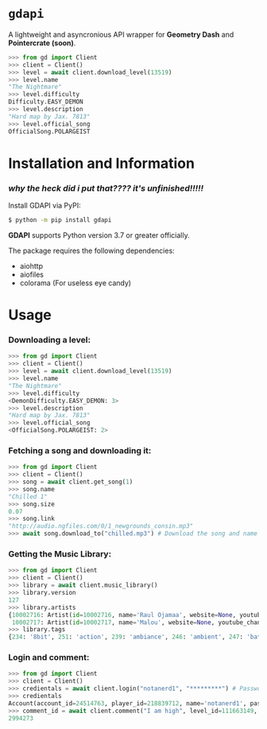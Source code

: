 # `gdapi`

A lightweight and asyncronious API wrapper for **Geometry Dash** and **Pointercrate (soon)**.

```py
>>> from gd import Client
>>> client = Client()
>>> level = await client.download_level(13519)
>>> level.name
"The Nightmare"
>>> level.difficulty
Difficulty.EASY_DEMON
>>> level.description
"Hard map by Jax. 7813"
>>> level.official_song
OfficialSong.POLARGEIST
```

# Installation and Information
### *why the heck did i put that???? it's unfinished!!!!!*
Install GDAPI via PyPI:

```bash
$ python -m pip install gdapi
```
**GDAPI** supports Python version 3.7 or greater officially.

The package requires the following dependencies:
- aiohttp
- aiofiles
- colorama (For useless eye candy)

# Usage
### Downloading a level:
```py
>>> from gd import Client
>>> client = Client()
>>> level = await client.download_level(13519)
>>> level.name
"The Nightmare"
>>> level.difficulty
<DemonDifficulty.EASY_DEMON: 3>
>>> level.description
"Hard map by Jax. 7813"
>>> level.official_song
<OfficialSong.POLARGEIST: 2>
```

### Fetching a song and downloading it:
```py
>>> from gd import Client
>>> client = Client()
>>> song = await client.get_song(1)
>>> song.name
"Chilled 1"
>>> song.size
0.07
>>> song.link
"http://audio.ngfiles.com/0/1_newgrounds_consin.mp3"
>>> await song.download_to("chilled.mp3") # Download the song and name it "chilled.mp3" in the relative path.
```

### Getting the Music Library:
```py
>>> from gd import Client
>>> client = Client()
>>> library = await client.music_library()
>>> library.version
127
>>> library.artists
{10002716: Artist(id=10002716, name='Raul Ojamaa', website=None, youtube_channel_id=None),
 10002717: Artist(id=10002717, name='Malou', website=None, youtube_channel_id=None), ...}
>>> library.tags
{234: '8bit', 251: 'action', 239: 'ambiance', 246: 'ambient', 247: 'battle', 248: 'boss', 250: 'calm', 249: 'casual', ...}
```

### Login and comment:
```py
>>> from gd import Client
>>> client = Client()
>>> credientals = await client.login("notanerd1", "*********") # Password is hidden on purpose
>>> credientals
Account(account_id=24514763, player_id=218839712, name='notanerd1', password=********) # Hidden when printing the instance
>>> comment_id = await client.comment("I am high", level_id=111663149, percentage=0) # Comment on the level with the percentage of 0
2994273
```



